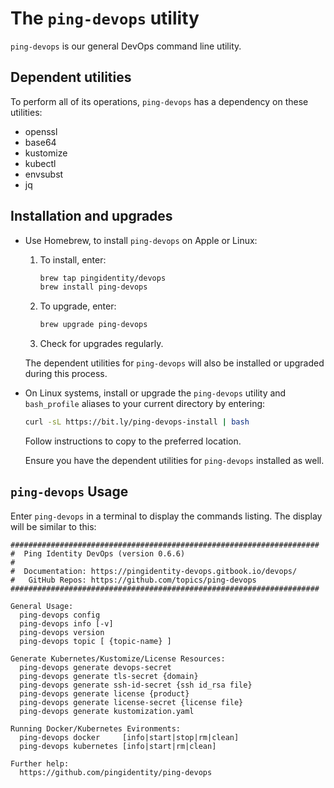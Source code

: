 # The `ping-devops` utility

`ping-devops` is our general DevOps command line utility.

## Dependent utilities

To perform all of its operations, `ping-devops` has a dependency on these utilities:

* openssl
* base64
* kustomize
* kubectl
* envsubst
* jq

## Installation and upgrades

* Use Homebrew, to install `ping-devops` on Apple or Linux:

  1. To install, enter:

      ```bash
      brew tap pingidentity/devops
      brew install ping-devops
      ```

  2. To upgrade, enter:

      ```bash
      brew upgrade ping-devops
      ```

  3. Check for upgrades regularly.

  The dependent utilities for `ping-devops` will also be installed or upgraded during this process.

* On Linux systems, install or upgrade the `ping-devops` utility and `bash_profile` aliases to your current directory by entering:

  ```bash
  curl -sL https://bit.ly/ping-devops-install | bash
  ```

  Follow instructions to copy to the preferred location.

  Ensure you have the dependent utilities for `ping-devops` installed as well.

## `ping-devops` Usage

Enter `ping-devops` in a terminal to display the commands listing. The display will be similar to this:

```shell
#####################################################################
#  Ping Identity DevOps (version 0.6.6)
#
#  Documentation: https://pingidentity-devops.gitbook.io/devops/
#   GitHub Repos: https://github.com/topics/ping-devops
#####################################################################

General Usage:
  ping-devops config
  ping-devops info [-v]
  ping-devops version
  ping-devops topic [ {topic-name} ]

Generate Kubernetes/Kustomize/License Resources:
  ping-devops generate devops-secret
  ping-devops generate tls-secret {domain}
  ping-devops generate ssh-id-secret {ssh id_rsa file}
  ping-devops generate license {product}
  ping-devops generate license-secret {license file}
  ping-devops generate kustomization.yaml

Running Docker/Kubernetes Evironments:
  ping-devops docker     [info|start|stop|rm|clean]
  ping-devops kubernetes [info|start|rm|clean]

Further help:
  https://github.com/pingidentity/ping-devops
```
